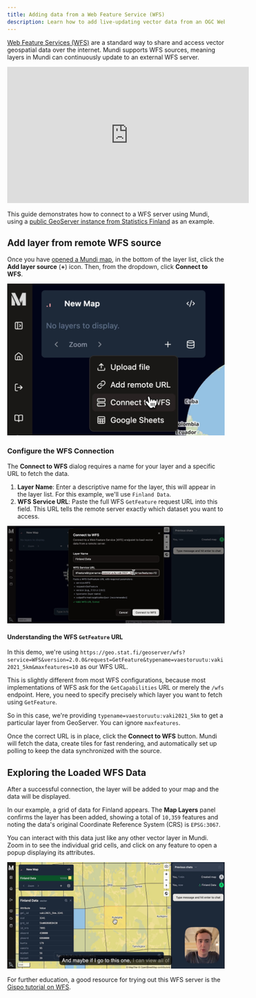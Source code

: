 ```yaml
---
title: Adding data from a Web Feature Service (WFS)
description: Learn how to add live-updating vector data from an OGC Web Feature Service (WFS) endpoint directly into your Mundi maps.
---
```


[Web Feature Services (WFS)](https://www.ogc.org/standards/wfs/) are a standard way to share and access vector
geospatial data over the internet. Mundi supports WFS sources, meaning layers in Mundi
can continuously update to an external WFS server.

<iframe width="560" height="316" style="height: 316px; margin-left: auto; margin-right: auto;" src="https://www.youtube.com/embed/pC5HShsI7B8?si=hjmpXxf96U7FiRn-" title="YouTube video player" frameborder="0" allow="accelerometer; autoplay; clipboard-write; encrypted-media; gyroscope; picture-in-picture; web-share" referrerpolicy="strict-origin-when-cross-origin" allowfullscreen></iframe>

This guide demonstrates how to connect to a WFS server using Mundi, using a
[public GeoServer instance from Statistics Finland](https://stat.fi/en) as an example.

## Add layer from remote WFS source

Once you have [opened a Mundi map](/getting-started/making-your-first-map/), in the bottom of the
layer list, click the **Add layer source** (**+**) icon.
Then, from the dropdown, click **Connect to WFS**.

![connect to wfs dialog](../../../assets/cloud-sources/wfs-dropdown.jpg)

### Configure the WFS Connection

The **Connect to WFS** dialog requires a name for your layer and a specific
URL to fetch the data.

1.  **Layer Name**: Enter a descriptive name for the layer, this will appear
    in the layer list. For this example, we'll use `Finland Data`.
2.  **WFS Service URL**: Paste the full WFS `GetFeature` request URL into this
    field. This URL tells the remote server exactly which dataset you want to
    access.

![filling out web feature service dialog in Mundi web GIS](../../../assets/cloud-sources/wfs-dialog.jpg)


#### Understanding the WFS `GetFeature` URL

In this demo, we're using `https://geo.stat.fi/geoserver/wfs?service=WFS&version=2.0.0&request=GetFeature&typename=vaestoruutu:vaki2021_5km&maxfeatures=10` as our WFS URL.

This is slightly different from most WFS configurations, because most implementations
of WFS ask for the `GetCapabilities` URL or merely the `/wfs` endpoint. Here,
you need to specify precisely which layer you want to fetch using `GetFeature`.

So in this case, we're providing `typename=vaestoruutu:vaki2021_5km` to get a particular
layer from GeoServer. You can ignore `maxfeatures`.

Once the correct URL is in place, click the **Connect to WFS** button. Mundi
will fetch the data, create tiles for fast rendering, and automatically
set up polling to keep the data synchronized with the source.

## Exploring the Loaded WFS Data

After a successful connection, the layer will be added to your map and the
data will be displayed.

In our example, a grid of data for Finland appears. The **Map Layers**
panel confirms the layer has been added, showing a total of `10,359` features and
noting the data's original Coordinate Reference System (CRS) is `EPSG:3067`.

You can interact with this data just like any other vector layer in Mundi.
Zoom in to see the individual grid cells, and click on any feature to open a
popup displaying its attributes.

![selected feature from WFS service in Mundi](../../../assets/cloud-sources/selected-wfs-feature.jpg)

For further education, a good resource for trying out this WFS server
is the [Gispo tutorial on WFS](https://www.gispo.fi/en/blog/how-to-use-wfs-in-qgis/).
